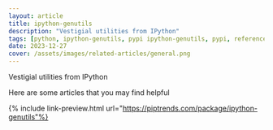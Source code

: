 ```yaml
---
layout: article
title: ipython-genutils
description: "Vestigial utilities from IPython"
tags: [python, ipython-genutils, pypi ipython-genutils, pypi, references]
date: 2023-12-27
cover: /assets/images/related-articles/general.png
---
```


Vestigial utilities from IPython

Here are some articles that you may find helpful

{% include link-preview.html url="https://piptrends.com/package/ipython-genutils"%}